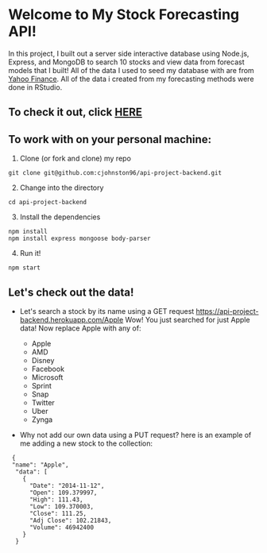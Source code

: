 # Welcome to My Stock Forecasting API!

In this project, I built out a server side interactive database using Node.js, Express, and MongoDB to search 10 stocks and view data from forecast models that I built! All of the data I used to seed my database with are from [Yahoo Finance](www.finance.yahoo.com/). All of the data i created from my forecasting methods were done in RStudio.

## To check it out, click [HERE](https://api-project-backend.herokuapp.com/) 






## To work with on your personal machine:

1. Clone (or fork and clone) my repo
```
git clone git@github.com:cjohnston96/api-project-backend.git
```
2. Change into the directory
```
cd api-project-backend
```
3. Install the dependencies
```
npm install
npm install express mongoose body-parser
```
4. Run it!
```
npm start
```

## Let's check out the data!

- Let's search a stock by its name using a GET request
  https://api-project-backend.herokuapp.com/Apple
    Wow! You just searched for just Apple data! Now replace Apple with any of:
    - Apple
    - AMD
    - Disney
    - Facebook
    - Microsoft
    - Sprint
    - Snap
    - Twitter
    - Uber
    - Zynga

- Why not add our own data using a PUT request?
  here is an example of me adding a new stock to the collection:
```
 {
 "name": "Apple",
  "data": [
    {
      "Date": "2014-11-12",
      "Open": 109.379997,
      "High": 111.43,
      "Low": 109.370003,
      "Close": 111.25,
      "Adj Close": 102.21843,
      "Volume": 46942400
    }
  }
```